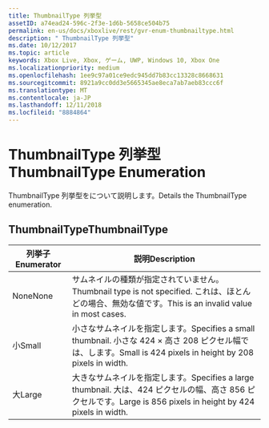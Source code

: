```yaml
---
title: ThumbnailType 列挙型
assetID: a74ead24-596c-2f3e-1d6b-5658ce504b75
permalink: en-us/docs/xboxlive/rest/gvr-enum-thumbnailtype.html
description: " ThumbnailType 列挙型"
ms.date: 10/12/2017
ms.topic: article
keywords: Xbox Live, Xbox, ゲーム, UWP, Windows 10, Xbox One
ms.localizationpriority: medium
ms.openlocfilehash: 1ee9c97a01ce9edc945dd7b83cc13328c8668631
ms.sourcegitcommit: 8921a9cc0dd3e5665345ae8eca7ab7aeb83ccc6f
ms.translationtype: MT
ms.contentlocale: ja-JP
ms.lasthandoff: 12/11/2018
ms.locfileid: "8884864"
---
```

# <a name="thumbnailtype-enumeration"></a><span data-ttu-id="8ddc5-104">ThumbnailType 列挙型</span><span class="sxs-lookup"><span data-stu-id="8ddc5-104">ThumbnailType Enumeration</span></span>
<span data-ttu-id="8ddc5-105">ThumbnailType 列挙型をについて説明します。</span><span class="sxs-lookup"><span data-stu-id="8ddc5-105">Details the ThumbnailType enumeration.</span></span> 
<a id="ID4ER"></a>

 
## <a name="thumbnailtype"></a><span data-ttu-id="8ddc5-106">ThumbnailType</span><span class="sxs-lookup"><span data-stu-id="8ddc5-106">ThumbnailType</span></span>
 
| <b><span data-ttu-id="8ddc5-107">列挙子</span><span class="sxs-lookup"><span data-stu-id="8ddc5-107">Enumerator</span></span></b>| <b><span data-ttu-id="8ddc5-108">説明</span><span class="sxs-lookup"><span data-stu-id="8ddc5-108">Description</span></span></b>| 
| --- | --- | 
| <span data-ttu-id="8ddc5-109">None</span><span class="sxs-lookup"><span data-stu-id="8ddc5-109">None</span></span>| <span data-ttu-id="8ddc5-110">サムネイルの種類が指定されていません。</span><span class="sxs-lookup"><span data-stu-id="8ddc5-110">Thumbnail type is not specified.</span></span> <span data-ttu-id="8ddc5-111">これは、ほとんどの場合、無効な値です。</span><span class="sxs-lookup"><span data-stu-id="8ddc5-111">This is an invalid value in most cases.</span></span>| 
| <span data-ttu-id="8ddc5-112">小</span><span class="sxs-lookup"><span data-stu-id="8ddc5-112">Small</span></span>| <span data-ttu-id="8ddc5-113">小さなサムネイルを指定します。</span><span class="sxs-lookup"><span data-stu-id="8ddc5-113">Specifies a small thumbnail.</span></span> <span data-ttu-id="8ddc5-114">小さな 424 × 高さ 208 ピクセル幅では、します。</span><span class="sxs-lookup"><span data-stu-id="8ddc5-114">Small is 424 pixels in height by 208 pixels in width.</span></span>| 
| <span data-ttu-id="8ddc5-115">大</span><span class="sxs-lookup"><span data-stu-id="8ddc5-115">Large</span></span>| <span data-ttu-id="8ddc5-116">大きなサムネイルを指定します。</span><span class="sxs-lookup"><span data-stu-id="8ddc5-116">Specifies a large thumbnail.</span></span> <span data-ttu-id="8ddc5-117">大は、424 ピクセルの幅、高さ 856 ピクセルです。</span><span class="sxs-lookup"><span data-stu-id="8ddc5-117">Large is 856 pixels in height by 424 pixels in width.</span></span>| 
  